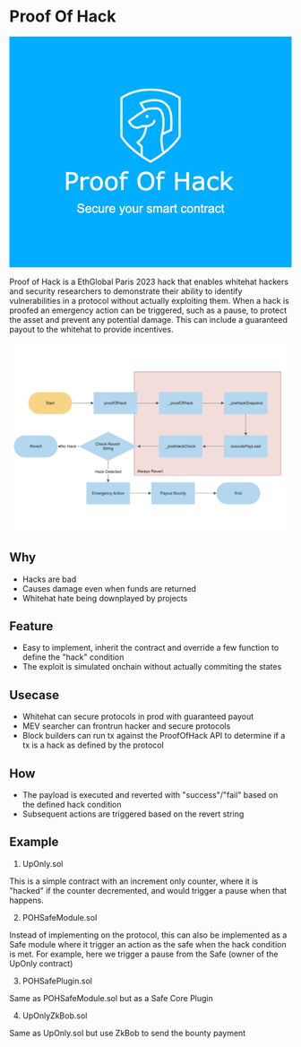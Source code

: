 # Proof Of Hack
![logo](./logo.png)

Proof of Hack is a EthGlobal Paris 2023 hack that enables whitehat hackers and security researchers to demonstrate their ability to identify vulnerabilities in a protocol without actually exploiting them. When a hack is proofed an emergency action can be triggered, such as a pause, to protect the asset and prevent any potential damage. This can include a guaranteed payout to the whitehat to provide incentives.

![flowchart](./flow.png)

## Why
- Hacks are bad
- Causes damage even when funds are returned
- Whitehat hate being downplayed by projects

## Feature
- Easy to implement, inherit the contract and override a few function to define the "hack" condition
- The exploit is simulated onchain without actually commiting the states

## Usecase
- Whitehat can secure protocols in prod with guaranteed payout
- MEV searcher can frontrun hacker and secure protocols
- Block builders can run tx against the ProofOfHack API to determine if a tx is a hack as defined by the protocol

## How
- The payload is executed and reverted with "success"/"fail" based on the defined hack condition
- Subsequent actions are triggered based on the revert string

## Example
1. UpOnly.sol

This is a simple contract with an increment only counter, where it is "hacked" if the counter decremented, and would trigger a pause when that happens.

2. POHSafeModule.sol

Instead of implementing on the protocol, this can also be implemented as a Safe module where it trigger an action as the safe when the hack condition is met. For example, here we trigger a pause from the Safe (owner of the UpOnly contract) 

3. POHSafePlugin.sol

Same as POHSafeModule.sol but as a Safe Core Plugin

4. UpOnlyZkBob.sol

Same as UpOnly.sol but use ZkBob to send the bounty payment
